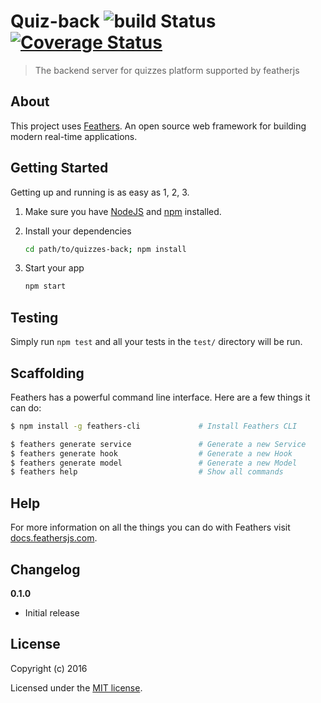 # Quiz-back ![build Status](https://travis-ci.org/dontry/quizzes_platform_back.svg?branch=master) [![Coverage Status](https://coveralls.io/repos/github/dontry/quizzes_platform_back/badge.svg?branch=travis)](https://coveralls.io/github/dontry/quizzes_platform_back?branch=travis)

> The backend server for quizzes platform supported by featherjs

## About

This project uses [Feathers](http://feathersjs.com). An open source web framework for building modern real-time applications.

## Getting Started

Getting up and running is as easy as 1, 2, 3.

1. Make sure you have [NodeJS](https://nodejs.org/) and [npm](https://www.npmjs.com/) installed.
1. Install your dependencies

    ```sh
    cd path/to/quizzes-back; npm install
    ```
1. Start your app

    ```sh
    npm start
    ```

## Testing

Simply run `npm test` and all your tests in the `test/` directory will be run.

## Scaffolding

Feathers has a powerful command line interface. Here are a few things it can do:

```sh
$ npm install -g feathers-cli             # Install Feathers CLI

$ feathers generate service               # Generate a new Service
$ feathers generate hook                  # Generate a new Hook
$ feathers generate model                 # Generate a new Model
$ feathers help                           # Show all commands
```

## Help

For more information on all the things you can do with Feathers visit [docs.feathersjs.com](http://docs.feathersjs.com).

## Changelog

__0.1.0__

- Initial release

## License

Copyright (c) 2016

Licensed under the [MIT license](LICENSE).
